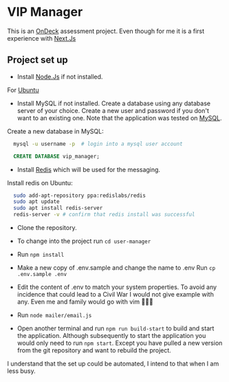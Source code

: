 # VIP Manager

This is an [OnDeck](https://ondeck.com/) assessment project. Even though for me it is a first experience with [Next.Js](https://nextjs.org)

## Project set up

- Install [Node.Js](https://nodejs.dev/learn/how-to-install-nodejs) if not installed.

For [Ubuntu](https://www.digitalocean.com/community/tutorials/how-to-install-node-js-on-ubuntu-20-04)

- Install MySQL if not installed. Create a database using any database server of your choice. Create a new user and password if you don't want to an existing one. Note that the application was tested on [MySQL](https://dev.mysql.com/doc/mysql-getting-started/en/).

Create a new database in MySQL:

```bash
  mysql -u username -p  # login into a mysql user account
```

```sql
  CREATE DATABASE vip_manager;
```

- Install [Redis](https://docs.redis.com/latest/rs/installing-upgrading/) which will be used for the messaging.

Install redis on Ubuntu:

```bash
  sudo add-apt-repository ppa:redislabs/redis
  sudo apt update
  sudo apt install redis-server
  redis-server -v # confirm that redis install was successful
```

- Clone the repository.

- To change into the project run `cd user-manager`

- Run `npm install`

- Make a new copy of .env.sample and change the name to .env Run `cp .env.sample .env`

- Edit the content of .env to match your system properties. To avoid any incidence that could lead to a Civil War I would not give example with any. Even me and family would go with vim 🙅🏾‍♂️

- Run `node mailer/email.js`

- Open another terminal and run `npm run build-start` to build and start the application. Although subsequently to start the application you would only need to run `npm start`. Except you have pulled a new version from the git repository and want to rebuild the project.

I understand that the set up could be automated, I intend to that when I am less busy.
